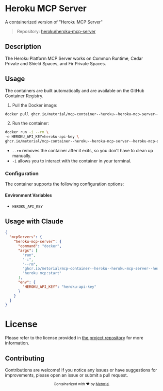 
# Heroku MCP Server

A containerized version of "Heroku MCP Server"

> Repository: [heroku/heroku-mcp-server](https://github.com/heroku/heroku-mcp-server)

## Description

The Heroku Platform MCP Server works on Common Runtime, Cedar Private and Shield Spaces, and Fir Private Spaces.


## Usage

The containers are built automatically and are available on the GitHub Container Registry.

1. Pull the Docker image:

```bash
docker pull ghcr.io/metorial/mcp-container--heroku--heroku-mcp-server--heroku-mcp-server
```

2. Run the container:

```bash
docker run -i --rm \ 
-e HEROKU_API_KEY=heroku-api-key \
ghcr.io/metorial/mcp-container--heroku--heroku-mcp-server--heroku-mcp-server  "heroku mcp:start"
```

- `--rm` removes the container after it exits, so you don't have to clean up manually.
- `-i` allows you to interact with the container in your terminal.



### Configuration

The container supports the following configuration options:




#### Environment Variables

- `HEROKU_API_KEY`




## Usage with Claude

```json
{
  "mcpServers": {
    "heroku-mcp-server": {
      "command": "docker",
      "args": [
        "run",
        "-i",
        "--rm",
        "ghcr.io/metorial/mcp-container--heroku--heroku-mcp-server--heroku-mcp-server",
        "heroku mcp:start"
      ],
      "env": {
        "HEROKU_API_KEY": "heroku-api-key"
      }
    }
  }
}
```

# License

Please refer to the license provided in [the project repository](https://github.com/heroku/heroku-mcp-server) for more information.

## Contributing

Contributions are welcome! If you notice any issues or have suggestions for improvements, please open an issue or submit a pull request.

<div align="center">
  <sub>Containerized with ❤️ by <a href="https://metorial.com">Metorial</a></sub>
</div>
  